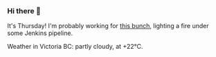 ### Hi there :wave:

It's Thursday! I'm probably working for [this bunch](https://github.com/kohofinancial), lighting a fire under some Jenkins pipeline.

Weather in Victoria BC: partly cloudy, at +22°C.

